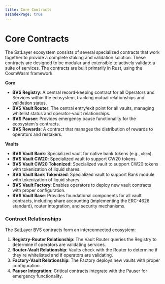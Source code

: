 ```yaml
---
title: Core Contracts
asIndexPage: true
---
```


# Core Contracts

The SatLayer ecosystem consists of several specialized contracts
that work together to provide a complete staking and validation solution.
These contracts are designed to be modular and extensible to actively validate a suite of services.
The contracts are built primarily in Rust, using the CosmWasm framework.

**Core**

- **BVS Registry**:
  A central record-keeping contract for all Operators and Services within the ecosystem, tracking mutual relationships and validation status.
- **BVS Vault Router**:
  The central entry/exit point for all vaults, managing whitelist status and operator-vault relationships.
- **BVS Pauser**:
  Provides emergency pause functionality for the ecosystem's contracts.
- **BVS Rewards**:
  A contract that manages the distribution of rewards to operators and restakers.

**Vaults**

- **BVS Vault Bank**:
  Specialized vault for native bank tokens (e.g., `ubbn`).
- **BVS Vault CW20**:
  Specialized vault to support CW20 tokens.
- **BVS Vault CW20 Tokenized**:
  Specialized vault to support CW20 tokens with tokenization of liquid shares.
- **BVS Vault Bank Tokenized**:
  Specialized vault to support Bank module with tokenization of liquid shares.
- **BVS Vault Factory**:
  Enables operators to deploy new vault contracts with proper configuration.
- **BVS Vault Base**:
  Provides foundational components for all vault contracts,
  including share accounting (implementing the ERC-4626 standard), router integration, and security mechanisms.

### Contract Relationships

The SatLayer BVS contracts form an interconnected ecosystem:

1. **Registry-Router Relationship**:
   The Vault Router queries the Registry to determine if operators are validating services.
2. **Router-Vault Relationship**:
   Vaults check with the Router to determine if they're whitelisted and if operators are validating.
3. **Factory-Vault Relationship**:
   The Factory deploys new vaults with proper configuration.
4. **Pauser Integration**:
   Critical contracts integrate with the Pauser for emergency functionality.
